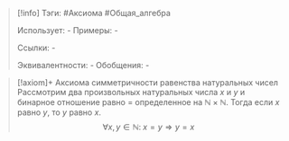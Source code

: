 > [!info]
> Тэги: #Аксиома #Общая_алгебра  
> 
> Использует: *-*
> Примеры: *-*
> 
> Ссылки: *-*
> 
> Эквивалентности: *-*
> Обобщения: *-*

> [!axiom]+ Аксиомa симметричности равенства натуральных чисел
> Рассмотрим два произвольных натуральных числа $x$ и $y$ и бинарное отношение равно $=$ определенное на $\mathbb{N \times N}$. Тогда если $x$ равно $y$, то $y$ равно $x$. 
> $$\forall x, y \in \mathbb{N}: \; x = y \Rightarrow y = x$$
